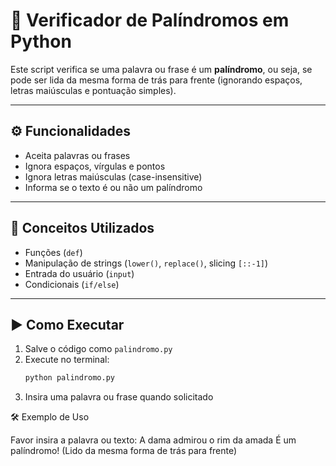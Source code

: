 # 🔁 Verificador de Palíndromos em Python

Este script verifica se uma palavra ou frase é um **palíndromo**, ou seja, se pode ser lida da mesma forma de trás para frente (ignorando espaços, letras maiúsculas e pontuação simples).

---

## ⚙️ Funcionalidades

- Aceita palavras ou frases
- Ignora espaços, vírgulas e pontos
- Ignora letras maiúsculas (case-insensitive)
- Informa se o texto é ou não um palíndromo

---

## 🧠 Conceitos Utilizados

- Funções (`def`)
- Manipulação de strings (`lower()`, `replace()`, slicing `[::-1]`)
- Entrada do usuário (`input`)
- Condicionais (`if/else`)

---

## ▶️ Como Executar

1. Salve o código como `palindromo.py`
2. Execute no terminal:
   ```bash
   python palindromo.py
3. Insira uma palavra ou frase quando solicitado

🛠️ Exemplo de Uso

Favor insira a palavra ou texto:
A dama admirou o rim da amada
É um palíndromo! (Lido da mesma forma de trás para frente)
